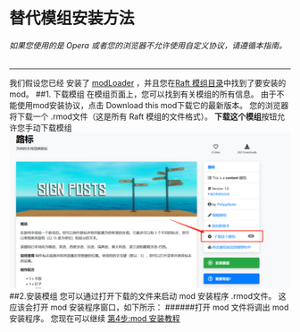 # 替代模组安装方法 

###### 如果您使用的是 Opera 或者您的浏览器不允许使用自定义协议，请遵循本指南。 

---

我们假设您已经 安装了 [modLoader]() ，并且您在[Raft 模组目录](https://raftmodder.mcxiaodong.top/mods)中找到了要安装的 mod。 
##1. 下载模组 
在模组页面上，您可以找到有关模组的所有信息。  由于不能使用mod安装协议，点击 Download this mod下载它的最新版本。  您的浏览器将下载一个 .rmod文件（这是所有 Raft 模组的文件格式）。 
**下载这个模组**按钮允许您手动下载模组 
![jd](./downloadmod.png)
##2.安装模组 
您可以通过打开下载的文件来启动 mod 安装程序 .rmod文件。  这应该会打开 mod 安装程序窗口，如下所示： 
######打开 mod 文件将调出 mod 安装程序。 
您现在可以继续 [第4步:mod 安装教程 ](./README.md)
  